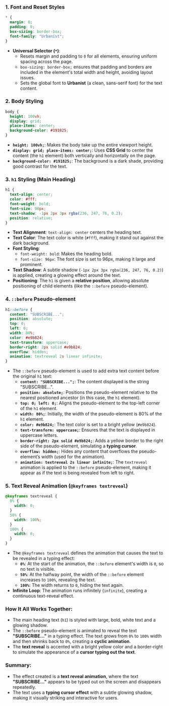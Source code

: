 ### **1. Font and Reset Styles**
```css
* {
  margin: 0;
  padding: 0;
  box-sizing: border-box;
  font-family: "Urbanist";
}
```
- **Universal Selector (`*`)**:
  - Resets margin and padding to `0` for all elements, ensuring uniform spacing across the page.
  - `box-sizing: border-box;` ensures that padding and borders are included in the element's total width and height, avoiding layout issues.
  - Sets the global font to **Urbanist** (a clean, sans-serif font) for the text content.

### **2. Body Styling**
```css
body {
  height: 100vh;
  display: grid;
  place-items: center;
  background-color: #191825;
}
```
- **`height: 100vh;`**: Makes the body take up the entire viewport height.
- **`display: grid; place-items: center;`**: Uses **CSS Grid** to center the content (the `h1` element) both vertically and horizontally on the page.
- **`background-color: #191825;`**: The background is a dark shade, providing good contrast for the text.

### **3. `h1` Styling (Main Heading)**
```css
h1 {
  text-align: center;
  color: #fff;
  font-weight: bold;
  font-size: 96px;
  text-shadow: -1px 2px 3px rgba(236, 247, 76, 0.2);
  position: relative;
}
```
- **Text Alignment**: `text-align: center` centers the heading text.
- **Text Color**: The text color is white (`#fff`), making it stand out against the dark background.
- **Font Styling**:
  - `font-weight: bold`: Makes the heading bold.
  - `font-size: 96px`: The font size is set to 96px, making it large and prominent.
- **Text Shadow**: A subtle shadow (`-1px 2px 3px rgba(236, 247, 76, 0.2)`) is applied, creating a glowing effect around the text.
- **Positioning**: The `h1` is given a **relative position**, allowing absolute positioning of child elements (like the `::before` pseudo-element).

### **4. `::before` Pseudo-element**
```css
h1::before {
  content: "SUBSCRIBE...";
  position: absolute;
  top: 0;
  left: 0;
  width: 80%;
  color: #e9b824;
  text-transform: uppercase;
  border-right: 2px solid #e9b824;
  overflow: hidden;
  animation: textreveal 2s linear infinite;
}
```
- The `::before` pseudo-element is used to add extra text content before the original `h1` text:
  - **`content: "SUBSCRIBE...";`**: The content displayed is the string "SUBSCRIBE...".
  - **`position: absolute;`**: Positions the pseudo-element relative to the nearest positioned ancestor (in this case, the `h1` element).
  - **`top: 0; left: 0;`**: Aligns the pseudo-element to the top-left corner of the `h1` element.
  - **`width: 80%;`**: Initially, the width of the pseudo-element is 80% of the `h1` element.
  - **`color: #e9b824;`**: The text color is set to a bright yellow (`#e9b824`).
  - **`text-transform: uppercase;`**: Ensures that the text is displayed in uppercase letters.
  - **`border-right: 2px solid #e9b824;`**: Adds a yellow border to the right side of the pseudo-element, simulating a **typing cursor**.
  - **`overflow: hidden;`**: Hides any content that overflows the pseudo-element’s width (used for the animation).
  - **`animation: textreveal 2s linear infinite;`**: The `textreveal` animation is applied to the `::before` pseudo-element, making it appear as if the text is being revealed from left to right.

### **5. Text Reveal Animation (`@keyframes textreveal`)**
```css
@keyframes textreveal {
  0% {
    width: 0;
  }
  50% {
    width: 100%;
  }
  100% {
    width: 0;
  }
}
```
- The `@keyframes textreveal` defines the animation that causes the text to be revealed in a typing effect:
  - **`0%`**: At the start of the animation, the `::before` element's width is `0`, so no text is visible.
  - **`50%`**: At the halfway point, the width of the `::before` element increases to `100%`, revealing the text.
  - **`100%`**: The width returns to `0`, hiding the text again.
- **Infinite Loop**: The animation runs infinitely (`infinite`), creating a continuous text-reveal effect.

### **How It All Works Together:**
- The main heading text (`h1`) is styled with large, bold, white text and a glowing shadow.
- The `::before` pseudo-element is animated to reveal the text **"SUBSCRIBE..."** in a typing effect. The text grows from `0%` to `100%` width and then shrinks back to `0%`, creating a **cyclic animation**.
- The **text reveal** is accented with a bright yellow color and a border-right to simulate the appearance of a **cursor typing out the text**.

### **Summary:**
- The effect created is a **text reveal animation**, where the text **"SUBSCRIBE..."** appears to be typed out on the screen and disappears repeatedly.
- The text uses a **typing cursor effect** with a subtle glowing shadow, making it visually striking and interactive for users.
